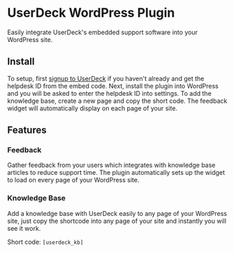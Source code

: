 # UserDeck WordPress Plugin

Easily integrate UserDeck's embedded support software into your WordPress site.

## Install

To setup, first [signup to UserDeck](http://userdeck.com) if you haven't already and get the helpdesk ID from the embed code. Next, install the plugin into WordPress and you will be asked to enter the helpdesk ID into settings. To add the knowledge base, create a new page and copy the short code. The feedback widget will automatically display on each page of your site.

## Features

### Feedback

Gather feedback from your users which integrates with knowledge base articles to reduce support time. The plugin automatically sets up the widget to load on every page of your WordPress site.

### Knowledge Base

Add a knowledge base with UserDeck easily to any page of your WordPress site, just copy the shortcode into any page of your site and instantly you will see it work.

Short code: `[userdeck_kb]`